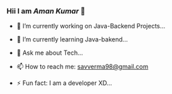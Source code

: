 ### Hii I am *Aman Kumar* 👋


*   🔭 I’m currently working on Java-Backend Projects...

*   🌱 I’m currently learning Java-bakend...
*   💬 Ask me about Tech...
*   📫 How to reach me: savverma98@gmail.com
*   ⚡ Fun fact: I am a developer XD...
    
